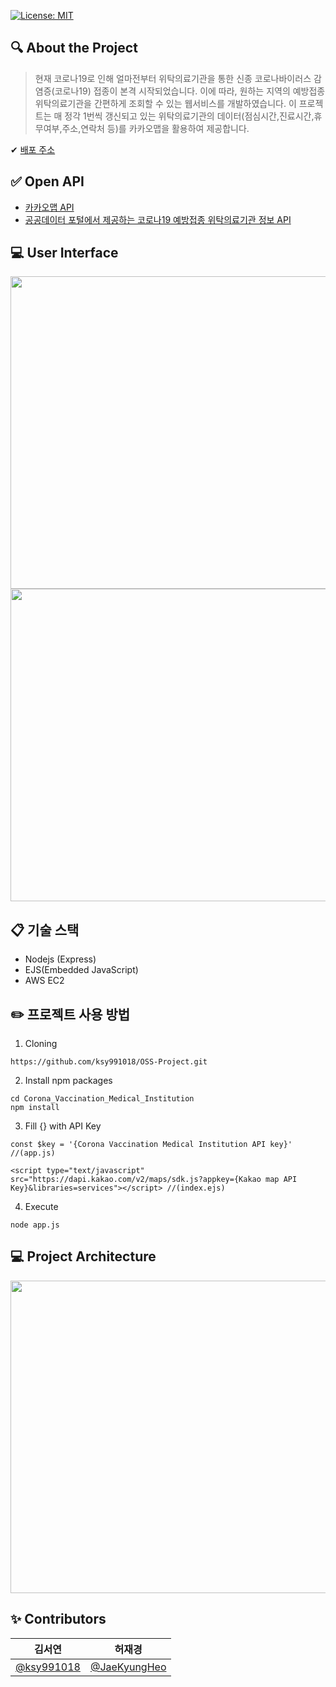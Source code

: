 [![License: MIT](https://img.shields.io/badge/License-MIT-yellow.svg)](https://opensource.org/licenses/MIT)

## 🔍 About the Project
> 현재 코로나19로 인해 얼마전부터 위탁의료기관을 통한 신종 코로나바이러스 감염증(코로나19) 접종이 본격 시작되었습니다. 이에 따라, 원하는 지역의 예방접종 위탁의료기관을 간편하게 조회할 수 있는 웹서비스를 개발하였습니다. 이 프로젝트는 매 정각 1번씩 갱신되고 있는 위탁의료기관의 데이터(점심시간,진료시간,휴무여부,주소,연락처 등)를 카카오맵을 활용하여 제공합니다.

✔ [배포 주소](http://cvmimap.oss-2021.tk:3000/)

## ✅ Open API
- [카카오맵 API](https://apis.map.kakao.com/web/)
- [공공데이터 포털에서 제공하는 코로나19 예방접종 위탁의료기관 정보 API](https://www.data.go.kr/tcs/dss/selectApiDataDetailView.do?publicDataPk=15081240)

## 💻 User Interface 
<img src="https://user-images.githubusercontent.com/72537563/121036181-8786d500-c7e9-11eb-952b-5f80918c332f.png"  width="1000" height="500">
<img src="https://user-images.githubusercontent.com/72537563/121036166-85247b00-c7e9-11eb-9f6d-ba4c90fd2bd3.png"  width="1000" height="500">
   
## 📋 기술 스택
- Nodejs (Express)
- EJS(Embedded JavaScript)
- AWS EC2
 
## ✏️ 프로젝트 사용 방법
1. Cloning
```
https://github.com/ksy991018/OSS-Project.git
```

2. Install npm packages
```
cd Corona_Vaccination_Medical_Institution
npm install
```
3. Fill {} with API Key
```
const $key = '{Corona Vaccination Medical Institution API key}' //(app.js)
```
```
<script type="text/javascript" src="https://dapi.kakao.com/v2/maps/sdk.js?appkey={Kakao map API Key}&libraries=services"></script> //(index.ejs)
```
4. Execute 
```
node app.js
```

## 💻 Project Architecture
<img src="https://user-images.githubusercontent.com/72537563/121006863-58159f80-c7cc-11eb-95a9-d269cfba4309.png"  width="1000" height="500">

  
   
## ✨ Contributors 

| 김서연 | 허재경 |
| :----: | :----: |
| [@ksy991018](https://github.com/ksy991018) | [@JaeKyungHeo](https://github.com/JaeKyungHeo) |
 
